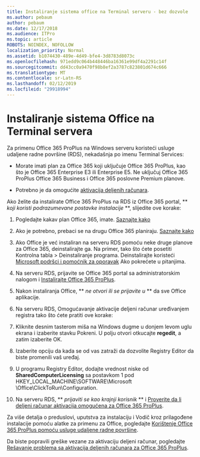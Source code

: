 ```yaml
---
title: Instaliranje sistema office na Terminal serveru - bez dozvole
ms.author: pebaum
author: pebaum
ms.date: 12/17/2018
ms.audience: ITPro
ms.topic: article
ROBOTS: NOINDEX, NOFOLLOW
localization_priority: Normal
ms.assetid: b1074430-489e-4d49-bfe4-3d8783d8073c
ms.openlocfilehash: 971edd9c064b448446ba16361e99df4a2291c14f
ms.sourcegitcommit: dd43cc0a9470f98b8ef2a3787c823801d674c666
ms.translationtype: MT
ms.contentlocale: sr-Latn-RS
ms.lasthandoff: 02/12/2019
ms.locfileid: "29918994"
---
```

# <a name="installing-office-on-a-terminal-server"></a>Instaliranje sistema Office na Terminal servera

Za primenu Office 365 ProPlus na Windows serveru koristeći usluge udaljene radne površine (RDS), nekadašnja po imenu Terminal Services:
  
- Morate imati plan za Office 365 koji uključuje Office 365 ProPlus, kao što je Office 365 Enterprise E3 ili Enterprise E5. Ne uključuj Office 365 ProPlus Office 365 Business i Office 365 poslovne Premium planove.
    
- Potrebno je da omogućite [aktivacija deljenih računara](https://docs.microsoft.com/DeployOffice/overview-of-shared-computer-activation-for-office-365-proplus).
    
Ako želite da instalirate Office 365 ProPlus na RDS iz Office 365 portal, ** *koji koristi podrazumevane postavke instalacije* **, slijedite ove korake: 
  
1. Pogledajte kakav plan Office 365, imate. [Saznajte kako](https://docs.microsoft.com/office365/admin/admin-overview/what-subscription-do-i-have)
    
2. Ako je potrebno, prebaci se na drugu Office 365 planiraju. [Saznajte kako](https://docs.microsoft.com/office365/admin/subscriptions-and-billing/switch-to-a-different-plan)
    
3. Ako Office je već instaliran na serveru RDS pomoću neke druge planove za Office 365, deinstalirajte ga. Na primer, tako što ćete posetiti Kontrolna tabla \> Deinstaliranje programa. Deinstalirajte koristeći [Microsoft podršci i pomoćnik za oporavak](https://aka.ms/SARA-OfficeUninstall-Alchemy) Ako pokrećete u pitanjima. 
    
4. Na serveru RDS, prijavite se Office 365 portal sa administratorskim nalogom i [Instalirajte Office 365 ProPlus](https://portal.office.com/OLS/MySoftware.aspx).
    
5. Nakon instaliranja Office, ** *ne otvori ili se prijavite u* ** da sve Office aplikacije. 
    
6. Na serveru RDS, Omogućavanje aktivacije deljeni računar uređivanjem registra tako što ćete pratiti ove korake:
    
1. Kliknite desnim tasterom miša na Windows dugme u donjem levom uglu ekrana i izaberite stavku Pokreni. U polju otvori otkucajte **regedit**, a zatim izaberite OK. 
    
2. Izaberite opciju da kada se od vas zatraži da dozvolite Registry Editor da biste promenili vaš uređaj.
    
3. U programu Registry Editor, dodajte vrednost niske od **SharedComputerLicensing** sa postavkom 1 pod HKEY_LOCAL_MACHINE\SOFTWARE\Microsoft \Office\ClickToRun\Configuration. 
    
7. Na serveru RDS, ** *prijaviti se kao krajnji korisnik* ** i [Proverite da li deljeni računar aktivacija omogućena za Office 365 ProPlus](https://docs.microsoft.com/DeployOffice/troubleshoot-issues-with-shared-computer-activation-for-office-365-proplus#verify-that-activation-for-office-365-proplus-succeeded).
    
Za više detalja o preduslovi, uputstva za instalaciju i Vodič kroz prilagođene instalacije pomoću alatke za primenu za Office, pogledajte [Korištenje Office 365 ProPlus pomoću usluge udaljene radne površine](https://docs.microsoft.com/DeployOffice/deploy-office-365-proplus-by-using-remote-desktop-services).
  
Da biste popravili greške vezane za aktivaciju deljeni računar, pogledajte [Rešavanje problema sa aktivacija deljenih računara za Office 365 ProPlus](https://docs.microsoft.com/DeployOffice/troubleshoot-issues-with-shared-computer-activation-for-office-365-proplus).
  

